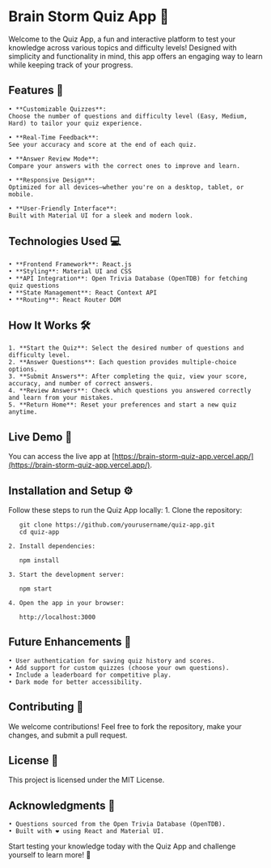# Brain Storm Quiz App 🧠

Welcome to the Quiz App, a fun and interactive platform to test your knowledge across various topics and difficulty levels! Designed with simplicity and functionality in mind, this app offers an engaging way to learn while keeping track of your progress.

## Features 🚀
    • **Customizable Quizzes**:  
    Choose the number of questions and difficulty level (Easy, Medium, Hard) to tailor your quiz experience.
    
    • **Real-Time Feedback**:  
    See your accuracy and score at the end of each quiz.
    
    • **Answer Review Mode**:  
    Compare your answers with the correct ones to improve and learn.
    
    • **Responsive Design**:  
    Optimized for all devices—whether you're on a desktop, tablet, or mobile.
    
    • **User-Friendly Interface**:  
    Built with Material UI for a sleek and modern look.

## Technologies Used 💻
    • **Frontend Framework**: React.js  
    • **Styling**: Material UI and CSS  
    • **API Integration**: Open Trivia Database (OpenTDB) for fetching quiz questions  
    • **State Management**: React Context API  
    • **Routing**: React Router DOM

## How It Works 🛠️
    1. **Start the Quiz**: Select the desired number of questions and difficulty level.
    2. **Answer Questions**: Each question provides multiple-choice options.
    3. **Submit Answers**: After completing the quiz, view your score, accuracy, and number of correct answers.
    4. **Review Answers**: Check which questions you answered correctly and learn from your mistakes.
    5. **Return Home**: Reset your preferences and start a new quiz anytime.

## Live Demo 🚀
You can access the live app at [https://brain-storm-quiz-app.vercel.app/](https://brain-storm-quiz-app.vercel.app/).

## Installation and Setup ⚙️
Follow these steps to run the Quiz App locally:
    1. Clone the repository:
     
       git clone https://github.com/yourusername/quiz-app.git
       cd quiz-app
       
    2. Install dependencies:
       
       npm install
       
    3. Start the development server:
     
       npm start
       
    4. Open the app in your browser:
       
       http://localhost:3000
       

## Future Enhancements 🌟
    • User authentication for saving quiz history and scores.  
    • Add support for custom quizzes (choose your own questions).  
    • Include a leaderboard for competitive play.  
    • Dark mode for better accessibility.

## Contributing 🤝
We welcome contributions! Feel free to fork the repository, make your changes, and submit a pull request.

## License 📄
This project is licensed under the MIT License.

## Acknowledgments 💬
    • Questions sourced from the Open Trivia Database (OpenTDB).  
    • Built with ❤️ using React and Material UI.

Start testing your knowledge today with the Quiz App and challenge yourself to learn more! 🚀

